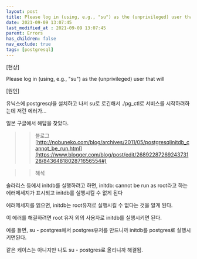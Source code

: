 ```yaml
---
layout: post
title: Please log in (using, e.g., "su") as the (unprivileged) user that will
date: 2021-09-09 13:07:45
last_modified_at : 2021-09-09 13:07:45
parent: Errors
has_children: false
nav_exclude: true
tags: [postgresql]
---
```


[현상]

Please log in (using, e.g., "su") as the (unprivileged) user that will

[원인]

유닉스에 postgresql을 설치하고 나서 su로 로긴해서 ./pg_ctl로 서비스를 시작하려하는데 저런 에러가...

일본 구글에서 해답을 찾았다.

>> 블로그 [http://nobuneko.com/blog/archives/2011/05/postgresqlinitdb_cannot_be_run.html](https://www.blogger.com/blog/post/edit/2689228726924373128/8436481802871656554#)

>> 해석

솔라리스 등에서 initdb를 실행하려고 하면, initdb: cannot be run as root라고 하는 에러메세지가 표시되고 initdb를 실행시킬 수 없게 된다

에러메세지를 읽으면, initdb는 root유저로 실행시킬 수 없다는 것을 알게 된다.

이 에러를 해결하려면 root 유저 외의 사용자로 initdb를 실행시키면 된다.

예를 들면, su - postgres에서 postgres유저를 만드니까 initdb를 postgres로 실행시키면된다.

같은 케이스는 아니지만 나도 su - postgres로 올리니까 해결됨.
